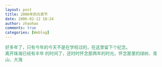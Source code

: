 ```yaml
---
layout: post
title: 2006年的元宵节
date: 2006-02-12 18:24
author: zhaohao
comments: true
categories: [Weblog]
---
```

<div><span style="color: #339966;">好多年了，只有今年的今天不是在学校过的，在这里留下个纪念。</span></div>
<div><span style="color: #339966;">离开珠海已经有半年 的时间了，还时时怀念那两年的时光，怀念那里的绿树、青山、大海</span></div>
